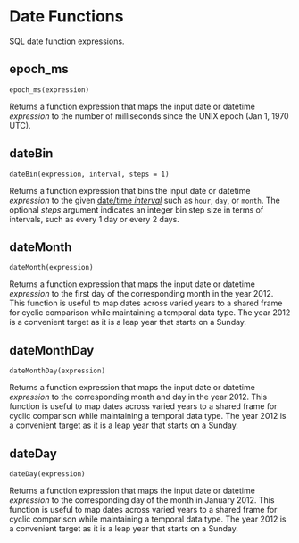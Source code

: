 # Date Functions

SQL date function expressions.

## epoch_ms

`epoch_ms(expression)`

Returns a function expression that maps the input date or datetime _expression_ to the number of milliseconds since the UNIX epoch (Jan 1, 1970 UTC).

## dateBin

`dateBin(expression, interval, steps = 1)`

Returns a function expression that bins the input date or datetime _expression_ to the given [date/time _interval_](https://duckdb.org/docs/sql/functions/datepart.html) such as `hour`, `day`, or `month`. The optional _steps_ argument indicates an integer bin step size in terms of intervals, such as every 1 day or every 2 days.

## dateMonth

`dateMonth(expression)`

Returns a function expression that maps the input date or datetime _expression_ to the first day of the corresponding month in the year 2012.
This function is useful to map dates across varied years to a shared frame for cyclic comparison while maintaining a temporal data type.
The year 2012 is a convenient target as it is a leap year that starts on a Sunday.

## dateMonthDay

`dateMonthDay(expression)`

Returns a function expression that maps the input date or datetime _expression_ to the corresponding month and day in the year 2012.
This function is useful to map dates across varied years to a shared frame for cyclic comparison while maintaining a temporal data type.
The year 2012 is a convenient target as it is a leap year that starts on a Sunday.

## dateDay

`dateDay(expression)`

Returns a function expression that maps the input date or datetime _expression_ to the corresponding day of the month in January 2012.
This function is useful to map dates across varied years to a shared frame for cyclic comparison while maintaining a temporal data type.
The year 2012 is a convenient target as it is a leap year that starts on a Sunday.
